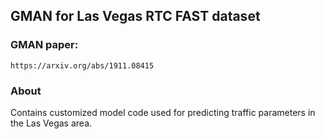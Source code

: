 ## GMAN for Las Vegas RTC FAST dataset

### GMAN paper:
    https://arxiv.org/abs/1911.08415 

### About

Contains customized model code used for predicting traffic parameters in the Las Vegas area.

